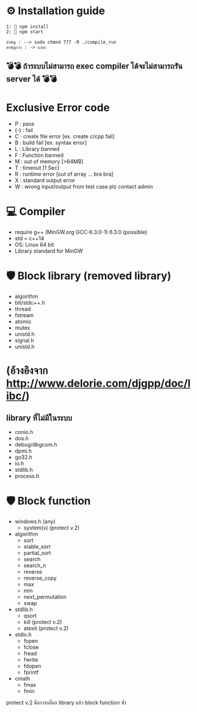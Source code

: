 # ⚙️ Installation guide <br/>

```
1: 📄 npm install
2: 📄 npm start
```

```
สำคัญ : --> sudo chmod 777 -R ./compile_run
สำคัญกว่า : -> แกอะ
```

## 💣💣 ถ้าระบบไม่สามารถ exec compiler ได้จะไม่สามารถรัน server ได้ 💣💣

# Exclusive Error code

-   P : pass
-   (-) : fail
-   C : create file error [ex. create c/cpp fail]
-   B : build fail [ex. syntax error]
-   L : Library banned
-   F : Function banned
-   M : out of memory [>64MB]
-   T : timeout [1 Sec]
-   R : runtime error [out of array ... bra bra]
-   X : standard output error
-   W : wrong input/output from test case plz contact admin

# 💻 Compiler <br/>

-   require g++ (MinGW.org GCC-6.3.0-1) 6.3.0 (possible)
-   std = c++14
-   OS: Linux 64 bit
-   Library standard for MinGW

# 🛡 Block library (removed library)

-   algorithm
-   bit/stdc++.h
-   thread
-   fstream
-   atomic
-   mutex
-   unistd.h
-   signal.h
-   unistd.h

# (อ้างอิงจาก http://www.delorie.com/djgpp/doc/libc/)

## library ที่ไม่มีในระบบ

-   conio.h
-   dos.h
-   debug/dbgcom.h
-   dpmi.h
-   go32.h
-   io.h
-   stdlib.h
-   process.h

# 🛡 Block function

-   windows.h (any)
    -   system(x) (protect v.2)
-   algorithm
    -   sort
    -   stable_sort
    -   partial_sort
    -   search
    -   search_n
    -   reverse
    -   reverse_copy
    -   max
    -   min
    -   next_permutation
    -   swap
-   stdlib.h
    -   qsort
    -   kill (protect v.2)
    -   atexit (protect v.2)
-   stdio.h
    -   fopen
    -   fclose
    -   fread
    -   fwrite
    -   fdopen
    -   fprintf
-   cmath
    -   fmax
    -   fmin

protect v.2 คือการบล็อก library แล้ว block function ซ้ำ
